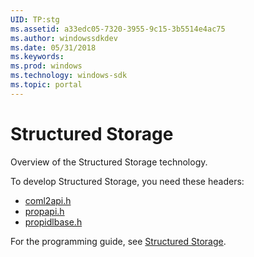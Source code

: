 ```yaml
---
UID: TP:stg
ms.assetid: a33edc05-7320-3955-9c15-3b5514e4ac75
ms.author: windowssdkdev
ms.date: 05/31/2018
ms.keywords: 
ms.prod: windows
ms.technology: windows-sdk
ms.topic: portal
---
```


# Structured Storage



Overview of the Structured Storage technology.

To develop Structured Storage, you need these headers:

 * [coml2api.h](..\coml2api\index.md)
 * [propapi.h](..\propapi\index.md)
 * [propidlbase.h](..\propidlbase\index.md)

For the programming guide, see [Structured Storage](/windows/desktop/stg).
